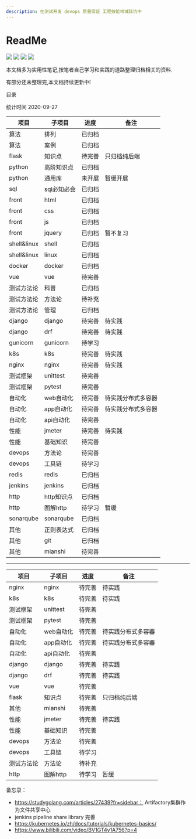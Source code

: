 ```yaml
---
description: 在测试开发 devops 质量保证 工程效能领域踩坑中
---
```


# ReadMe

[![](https://img.shields.io/github/watchers/fungaegis/notes?label=watch&style=social)](https://github.com/fungaegis/notes/subscription) 
[![](https://img.shields.io/github/stars/fungaegis/notes?style=social)](https://github.com/fungaegis/notes) 
[![](https://img.shields.io/github/forks/fungaegis/notes?style=social)](https://github.com/fungaegis/notes/fork) 
[![](https://img.shields.io/github/followers/fungaegis?style=social)](https://github.com/fungaegis)



本文档多为实用性笔记,按笔者自己学习和实践的道路整理归档相关的资料.

有部分还未整理完,本文档持续更新中!


目录

统计时间 2020-09-27

|项目|子项目|进度|备注|
|-|-|-|-|
|算法|排列|已归档||
|算法|案例|已归档||
|flask|知识点|待完善|只归档纯后端|
|python|高阶知识点|已归档||
|python|通用库|未开展|暂缓开展|
|sql|sql必知必会|已归档||
|front|html|已归档||
|front|css|已归档||
|front|js|已归档||
|front|jquery|已归档|暂不复习|
|shell&linux|shell|已归档||
|shell&linux|linux|已归档||
|docker|docker|已归档||
|vue|vue|待完善||
|测试方法论|科普|已归档||
|测试方法论|方法论|待补充||
|测试方法论|管理|已归档||
|django|django|待完善|待实践|
|django|drf|待完善|待实践|
|gunicorn|gunicorn|待学习||
|k8s|k8s|待完善|待实践|
|nginx|nginx|待完善|待实践|
|测试框架|unittest|待完善||
|测试框架|pytest|待完善||
|自动化|web自动化|待完善|待实践分布式多容器|
|自动化|app自动化|待完善|待实践分布式多容器|
|自动化|api自动化|待完善||
|性能|jmeter|待完善|待实践|
|性能|基础知识|待完善||
|devops|方法论|待完善||
|devops|工具链|待学习||
|redis|redis|已归档||
|jenkins|jenkins|已归档||
|http|http知识点|已归档||
|http|图解http|待学习|暂缓|
|sonarqube|sonarqube|已归档|
|其他|正则表达式|已归档||
|其他|git|已归档||
|其他|mianshi|待完善||

---

|项目|子项目|进度|备注|
|-|-|-|-|
|nginx|nginx|待完善|待实践|
|k8s|k8s|待完善|待实践|
|测试框架|unittest|待完善||
|测试框架|pytest|待完善||
|自动化|web自动化|待完善|待实践分布式多容器|
|自动化|app自动化|待完善|待实践分布式多容器|
|自动化|api自动化|待完善||
|django|django|待完善|待实践|
|django|drf|待完善|待实践|
|vue|vue|待完善||
|flask|知识点|待完善|只归档纯后端|
|其他|mianshi|待完善||
|性能|jmeter|待完善|待实践|
|性能|基础知识|待完善||
|devops|方法论|待完善||
|devops|工具链|待学习||
|测试方法论|方法论|待补充||
|http|图解http|待学习|暂缓|


备忘录：
- https://studygolang.com/articles/27439?fr=sidebar： Artifactory集群作为文件共享中心
- jenkins pipeline share library 完善
- https://kubernetes.io/zh/docs/tutorials/kubernetes-basics/
- https://www.bilibili.com/video/BV1GT4y1A756?p=4